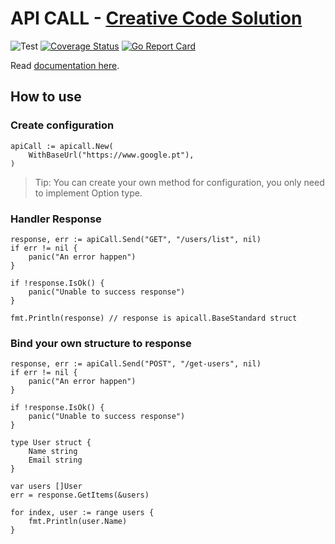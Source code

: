 # API CALL - [Creative Code Solution](https://creativecodesolutions.pt)     

![Test](https://github.com/gravataLonga/api-call/workflows/Test/badge.svg?branch=master)
[![Coverage Status](https://coveralls.io/repos/github/gravataLonga/api-call/badge.svg?branch=master)](https://coveralls.io/github/gravataLonga/api-call?branch=master)
[![Go Report Card](https://goreportcard.com/badge/github.com/gravataLonga/api-call)](https://goreportcard.com/report/github.com/gravataLonga/api-call)

Read [documentation here](https://pkg.go.dev/mod/github.com/gravataLonga/api-call).

## How to use  

### Create configuration

```
apiCall := apicall.New(
    WithBaseUrl("https://www.google.pt"),
)
```

> Tip: You can create your own method for configuration, you only need to implement Option type.  

### Handler Response  

```
response, err := apiCall.Send("GET", "/users/list", nil)  
if err != nil {
    panic("An error happen")
}

if !response.IsOk() {
    panic("Unable to success response")
}

fmt.Println(response) // response is apicall.BaseStandard struct
```

### Bind your own structure to response  

```
response, err := apiCall.Send("POST", "/get-users", nil)
if err != nil {
    panic("An error happen")
}

if !response.IsOk() {
    panic("Unable to success response")
}

type User struct {
    Name string
    Email string
}

var users []User
err = response.GetItems(&users)

for index, user := range users {
    fmt.Println(user.Name)
}
```

